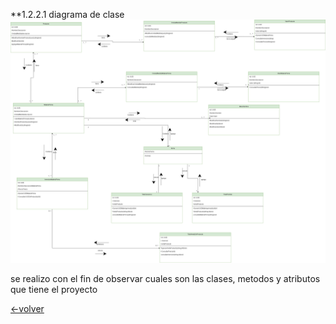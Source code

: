 **1.2.2.1  diagrama de clase
![](https://github.com/anyilondo/businees/blob/622b8c17ceaaedec55dbd9ca4f3d1338a17d5998/imagenes/diagrama%20de%20clase/diagrama.png)

se realizo con el fin de observar cuales son las clases, metodos y atributos que tiene el proyecto

[<-volver]( https://github.com/anyilondo/businees/blob/085bec48921db243284b2817ae46ce60c478bee5/businnes%20house.md)
